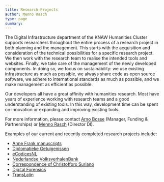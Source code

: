 ```yaml
---
title: Research Projects
author: Menno Rasch
type: page
summary:
---
```

The Digital Infrastructure department of the KNAW Humanities Cluster supports researchers throughout the entire process of a research project in both planning and the management. This starts with the acquisition and consideration of the technical possibilities for a specific research project. We then work with the research team to realise the intended tools and websites. Finally, we take care of the management of the newly developed components. In doing so, we focus on sustainability: we use existing infrastructure as much as possible, we always share code as open source software, we adhere to international standards as much as possible, and we make management as efficient as possible.

Our developers all have a great affinity with humanities research. Most have years of experience working with research teams and a good understanding of existing tools. In this way, development time can be spent on innovation or expanding and improving existing tools.

For more information, please contact [Arno Bosse](mailto:arno.bosse@di.huc.knaw.nl) (Manager, Funding & Partnerships) or [Menno Rasch](mailto:menno.rasch@di.huc.knaw.nl) (Director DI).

Examples of our current and recently completed research projects include:

* [Anne Frank manuscripts](https://www.annefrank.org/en/about-us/news-and-press/news/2021/9/28/digitised-manuscripts-available-entirely/)
* [Diplomatieke Getuigenissen](https://www.huygens.knaw.nl/en/projecten/diplomatic-witnesses/)
* [eCodicesNL](https://www.huygens.knaw.nl/en/projecten/ecodicesnl-2/)
* [Nederlandse VolksverhalenBank](https://www.verhalenbank.nl)
* [Correspondence of Christofforo Suriano](https://www.huygens.knaw.nl/en/projecten/correspondence-of-christofforo-suriano/)
* [Digital Forensics](https://www.huygens.knaw.nl/en/projecten/digital-forensics-for-historical-documents-2/)
* [TransLatin](https://translatin.nl)
